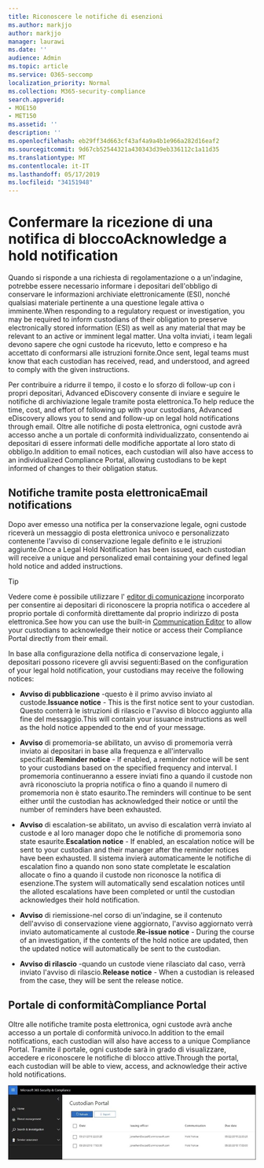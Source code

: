 ```yaml
---
title: Riconoscere le notifiche di esenzioni
ms.author: markjjo
author: markjjo
manager: laurawi
ms.date: ''
audience: Admin
ms.topic: article
ms.service: O365-seccomp
localization_priority: Normal
ms.collection: M365-security-compliance
search.appverid:
- MOE150
- MET150
ms.assetid: ''
description: ''
ms.openlocfilehash: eb29ff34d663cf43af4a9a4b1e966a282d16eaf2
ms.sourcegitcommit: 9d67cb52544321a430343d39eb336112c1a11d35
ms.translationtype: MT
ms.contentlocale: it-IT
ms.lasthandoff: 05/17/2019
ms.locfileid: "34151948"
---
```

# <a name="acknowledge-a-hold-notification"></a><span data-ttu-id="19af3-102">Confermare la ricezione di una notifica di blocco</span><span class="sxs-lookup"><span data-stu-id="19af3-102">Acknowledge a hold notification</span></span> 
<span data-ttu-id="19af3-103">Quando si risponde a una richiesta di regolamentazione o a un'indagine, potrebbe essere necessario informare i depositari dell'obbligo di conservare le informazioni archiviate elettronicamente (ESI), nonché qualsiasi materiale pertinente a una questione legale attiva o imminente.</span><span class="sxs-lookup"><span data-stu-id="19af3-103">When responding to a regulatory request or investigation, you may be required to  inform custodians of their obligation to preserve electronically stored information (ESI) as well as any material that may be relevant to an active or imminent legal matter.</span></span> <span data-ttu-id="19af3-104">Una volta inviati, i team legali devono sapere che ogni custode ha ricevuto, letto e compreso e ha accettato di conformarsi alle istruzioni fornite.</span><span class="sxs-lookup"><span data-stu-id="19af3-104">Once sent, legal teams must know that each custodian has received, read, and understood, and agreed to comply with the given instructions.</span></span>

<span data-ttu-id="19af3-105">Per contribuire a ridurre il tempo, il costo e lo sforzo di follow-up con i propri depositari, Advanced eDiscovery consente di inviare e seguire le notifiche di archiviazione legale tramite posta elettronica.</span><span class="sxs-lookup"><span data-stu-id="19af3-105">To help reduce the time, cost, and effort of following up with your custodians,  Advanced eDiscovery allows you to send and follow-up on legal hold notifications through email.</span></span> <span data-ttu-id="19af3-106">Oltre alle notifiche di posta elettronica, ogni custode avrà accesso anche a un portale di conformità individualizzato, consentendo ai depositari di essere informati delle modifiche apportate al loro stato di obbligo.</span><span class="sxs-lookup"><span data-stu-id="19af3-106">In addition to email notices, each custodian will also have access to an individualized Compliance Portal, allowing custodians to be kept informed of changes to their obligation status.</span></span>

## <a name="email-notifications"></a><span data-ttu-id="19af3-107">Notifiche tramite posta elettronica</span><span class="sxs-lookup"><span data-stu-id="19af3-107">Email notifications</span></span>
<span data-ttu-id="19af3-108">Dopo aver emesso una notifica per la conservazione legale, ogni custode riceverà un messaggio di posta elettronica univoco e personalizzato contenente l'avviso di conservazione legale definito e le istruzioni aggiunte.</span><span class="sxs-lookup"><span data-stu-id="19af3-108">Once a Legal Hold Notification has been issued, each custodian will receive a unique and personalized email containing your defined legal hold notice and added instructions.</span></span> 

> [!Tip] 
> <span data-ttu-id="19af3-109">Vedere come è possibile utilizzare l' [editor di comunicazione](using-communications-editor.md) incorporato per consentire ai depositari di riconoscere la propria notifica o accedere al proprio portale di conformità direttamente dal proprio indirizzo di posta elettronica.</span><span class="sxs-lookup"><span data-stu-id="19af3-109">See how you can use the built-in  [Communication Editor](using-communications-editor.md) to allow your custodians to acknowledge their notice or access their Compliance Portal directly from their email.</span></span>

<span data-ttu-id="19af3-110">In base alla configurazione della notifica di conservazione legale, i depositari possono ricevere gli avvisi seguenti:</span><span class="sxs-lookup"><span data-stu-id="19af3-110">Based on the configuration of your legal hold notification, your custodians may receive the following notices:</span></span> 

- <span data-ttu-id="19af3-111">**Avviso di pubblicazione** -questo è il primo avviso inviato al custode.</span><span class="sxs-lookup"><span data-stu-id="19af3-111">**Issuance notice** - This is the first notice sent to your custodian.</span></span> <span data-ttu-id="19af3-112">Questo conterrà le istruzioni di rilascio e l'avviso di blocco aggiunto alla fine del messaggio.</span><span class="sxs-lookup"><span data-stu-id="19af3-112">This will contain your issuance instructions as well as the hold notice appended to the end of your message.</span></span>

- <span data-ttu-id="19af3-113">**Avviso** di promemoria-se abilitato, un avviso di promemoria verrà inviato ai depositari in base alla frequenza e all'intervallo specificati.</span><span class="sxs-lookup"><span data-stu-id="19af3-113">**Reminder notice** - If enabled, a reminder notice will be sent to your custodians based on the specified frequency and interval.</span></span> <span data-ttu-id="19af3-114">I promemoria continueranno a essere inviati fino a quando il custode non avrà riconosciuto la propria notifica o fino a quando il numero di promemoria non è stato esaurito.</span><span class="sxs-lookup"><span data-stu-id="19af3-114">The reminders will continue to be sent either until the custodian has acknowledged their notice or until the number of reminders have been exhausted.</span></span>

- <span data-ttu-id="19af3-115">**Avviso** di escalation-se abilitato, un avviso di escalation verrà inviato al custode e al loro manager dopo che le notifiche di promemoria sono state esaurite.</span><span class="sxs-lookup"><span data-stu-id="19af3-115">**Escalation notice** - If enabled, an escalation notice will be sent to your custodian and their manager after the reminder notices have been exhausted.</span></span> <span data-ttu-id="19af3-116">Il sistema invierà automaticamente le notifiche di escalation fino a quando non sono state completate le escalation allocate o fino a quando il custode non riconosce la notifica di esenzione.</span><span class="sxs-lookup"><span data-stu-id="19af3-116">The system will automatically send escalation notices until the alloted escalations have been completed or until the custodian acknowledges their hold notification.</span></span>

- <span data-ttu-id="19af3-117">**Avviso** di riemissione-nel corso di un'indagine, se il contenuto dell'avviso di conservazione viene aggiornato, l'avviso aggiornato verrà inviato automaticamente al custode.</span><span class="sxs-lookup"><span data-stu-id="19af3-117">**Re-issue notice** - During the course of an investigation, if the contents of the hold notice are updated, then the updated notice will automatically be sent to the custodian.</span></span>

- <span data-ttu-id="19af3-118">**Avviso di rilascio** -quando un custode viene rilasciato dal caso, verrà inviato l'avviso di rilascio.</span><span class="sxs-lookup"><span data-stu-id="19af3-118">**Release notice** - When a custodian is released from the case, they will be sent the release notice.</span></span> 

## <a name="compliance-portal"></a><span data-ttu-id="19af3-119">Portale di conformità</span><span class="sxs-lookup"><span data-stu-id="19af3-119">Compliance Portal</span></span>
<span data-ttu-id="19af3-120">Oltre alle notifiche tramite posta elettronica, ogni custode avrà anche accesso a un portale di conformità univoco.</span><span class="sxs-lookup"><span data-stu-id="19af3-120">In addition to the email notifications, each custodian will also have access to a unique Compliance Portal.</span></span> <span data-ttu-id="19af3-121">Tramite il portale, ogni custode sarà in grado di visualizzare, accedere e riconoscere le notifiche di blocco attive.</span><span class="sxs-lookup"><span data-stu-id="19af3-121">Through the portal, each custodian will be able to view, access, and acknowledge their active hold notifications.</span></span>

![Portale di conformità per un custode](../media/CustodianPortal.jpg)
